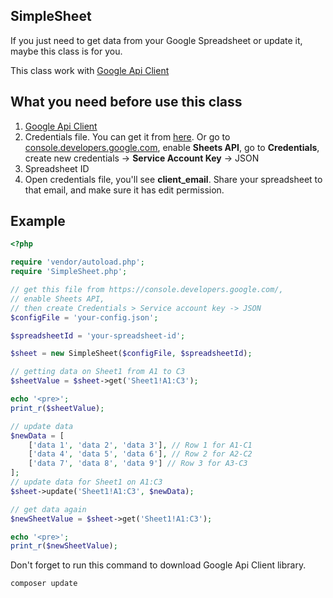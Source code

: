
## SimpleSheet

If you just need to get data from your Google Spreadsheet or update it, maybe this class is for you.

This class work with [Google Api Client](https://github.com/google/google-api-php-client)

## What you need before use this class
1. [Google Api Client](https://github.com/google/google-api-php-client)
2. Credentials file. You can get it from [here](https://developers.google.com/api-client-library/php/auth/service-accounts#creatinganaccount). Or go to [console.developers.google.com](console.developers.google.com), enable **Sheets API**, go to **Credentials**, create new credentials -> **Service Account Key** -> JSON
3. Spreadsheet ID
4. Open credentials file, you'll see **client_email**. Share your spreadsheet to that email, and make sure it has edit permission.

## Example

``` php
<?php

require 'vendor/autoload.php';
require 'SimpleSheet.php';

// get this file from https://console.developers.google.com/, 
// enable Sheets API, 
// then create Credentials > Service account key -> JSON
$configFile = 'your-config.json';

$spreadsheetId = 'your-spreadsheet-id';

$sheet = new SimpleSheet($configFile, $spreadsheetId);

// getting data on Sheet1 from A1 to C3
$sheetValue = $sheet->get('Sheet1!A1:C3');

echo '<pre>';
print_r($sheetValue);

// update data
$newData = [
	['data 1', 'data 2', 'data 3'], // Row 1 for A1-C1
	['data 4', 'data 5', 'data 6'], // Row 2 for A2-C2
	['data 7', 'data 8', 'data 9'] // Row 3 for A3-C3
];
// update data for Sheet1 on A1:C3
$sheet->update('Sheet1!A1:C3', $newData);

// get data again
$newSheetValue = $sheet->get('Sheet1!A1:C3');

echo '<pre>';
print_r($newSheetValue);
```

Don't forget to run this command to download Google Api Client library.
```
composer update
```
